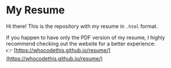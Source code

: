 # My Resume

Hi there! This is the repository with my resume in `.html` format.

If you happen to have only the PDF version of my resume, I highly recommend checking out the website for a better experience:  
👉 [https://whocodethis.github.io/resume/](https://whocodethis.github.io/resume/)
